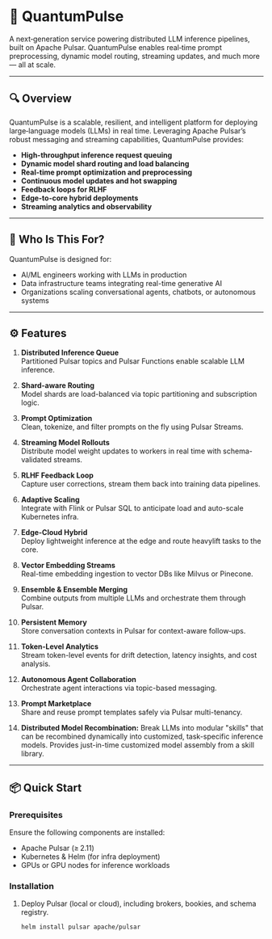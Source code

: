 # 🧠 QuantumPulse

A next‑generation service powering distributed LLM inference pipelines, built on Apache Pulsar. QuantumPulse enables real‑time prompt preprocessing, dynamic model routing, streaming updates, and much more — all at scale.

---

## 🔍 Overview

QuantumPulse is a scalable, resilient, and intelligent platform for deploying large‑language models (LLMs) in real time. Leveraging Apache Pulsar’s robust messaging and streaming capabilities, QuantumPulse provides:

- **High-throughput inference request queuing**
- **Dynamic model shard routing and load balancing**
- **Real-time prompt optimization and preprocessing**
- **Continuous model updates and hot swapping**
- **Feedback loops for RLHF**
- **Edge-to-core hybrid deployments**
- **Streaming analytics and observability**

---

## 📌 Who Is This For?

QuantumPulse is designed for:

- AI/ML engineers working with LLMs in production  
- Data infrastructure teams integrating real-time generative AI  
- Organizations scaling conversational agents, chatbots, or autonomous systems  

---

## ⚙️ Features

1. **Distributed Inference Queue**  
   Partitioned Pulsar topics and Pulsar Functions enable scalable LLM inference.

2. **Shard-aware Routing**  
   Model shards are load-balanced via topic partitioning and subscription logic.

3. **Prompt Optimization**  
   Clean, tokenize, and filter prompts on the fly using Pulsar Streams.

4. **Streaming Model Rollouts**  
   Distribute model weight updates to workers in real time with schema-validated streams.

5. **RLHF Feedback Loop**  
   Capture user corrections, stream them back into training data pipelines.

6. **Adaptive Scaling**  
   Integrate with Flink or Pulsar SQL to anticipate load and auto-scale Kubernetes infra.

7. **Edge-Cloud Hybrid**  
   Deploy lightweight inference at the edge and route heavylift tasks to the core.

8. **Vector Embedding Streams**  
   Real-time embedding ingestion to vector DBs like Milvus or Pinecone.

9. **Ensemble & Ensemble Merging**  
   Combine outputs from multiple LLMs and orchestrate them through Pulsar.

10. **Persistent Memory**  
    Store conversation contexts in Pulsar for context-aware follow‑ups.

11. **Token-Level Analytics**  
    Stream token-level events for drift detection, latency insights, and cost analysis.

12. **Autonomous Agent Collaboration**  
    Orchestrate agent interactions via topic-based messaging.

13. **Prompt Marketplace**  
    Share and reuse prompt templates safely via Pulsar multi-tenancy.

14. **Distributed Model Recombination:** Break LLMs into modular "skills" that can be recombined dynamically into customized, task-specific inference models. Provides just-in-time customized model assembly from a skill library.

---

## 📦 Quick Start

### Prerequisites

Ensure the following components are installed:

- Apache Pulsar (≥ 2.11)
- Kubernetes & Helm (for infra deployment)
- GPUs or GPU nodes for inference workloads

### Installation

1. Deploy Pulsar (local or cloud), including brokers, bookies, and schema registry.
   ```bash
   helm install pulsar apache/pulsar
